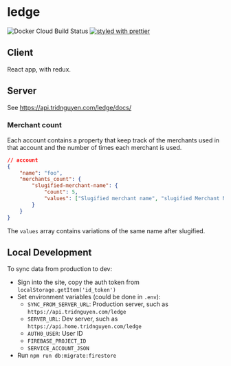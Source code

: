 # ledge

![Docker Cloud Build Status](https://img.shields.io/docker/cloud/build/tridnguyen/ledge.svg?style=flat-square)
[![styled with prettier](https://img.shields.io/badge/styled_with-prettier-ff69b4.svg)](https://github.com/prettier/prettier)

## Client

React app, with redux.

## Server

See <https://api.tridnguyen.com/ledge/docs/>

### Merchant count
Each account contains a property that keep track of the merchants used in that account and the number of times each merchant is used.

```json
// account
{
	"name": "foo",
	"merchants_count": {
		"slugified-merchant-name": {
			"count": 5,
			"values": ["Slugified merchant name", "slugified Merchant Name"]
		}
	}
}
```

The `values` array contains variations of the same name after slugified.

## Local Development

To sync data from production to dev:

- Sign into the site, copy the auth token from `localStorage.getItem('id_token')`
- Set environment variables (could be done in `.env`):
	- `SYNC_FROM_SERVER_URL`: Production server, such as `https://api.tridnguyen.com/ledge`
	- `SERVER_URL`: Dev server, such as `https://api.home.tridnguyen.com/ledge`
	- `AUTH0_USER`: User ID
	- `FIREBASE_PROJECT_ID`
	- `SERVICE_ACCOUNT_JSON`
- Run `npm run db:migrate:firestore`
